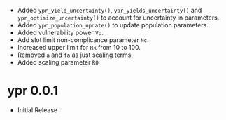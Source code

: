 - Added `ypr_yield_uncertainty()`, `ypr_yields_uncertainty()` and 
`ypr_optimize_uncertainty()` to account for uncertainty in parameters.
- Added `ypr_population_update()` to update population parameters.
- Added vulnerability power `Vp`.
- Add slot limit non-complicance parameter `Nc`.
- Increased upper limit for `Rk` from 10 to 100.
- Removed `a` and `fa` as just scaling terms.
- Added scaling parameter `R0`

# ypr 0.0.1

- Initial Release
